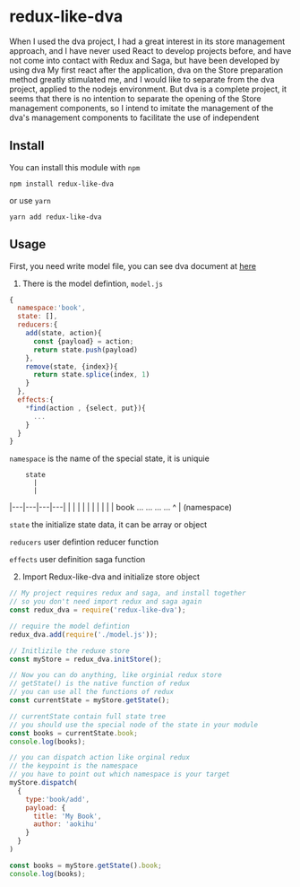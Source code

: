 # redux-like-dva
When I used the dva project, I had a great interest in its store management approach, and I have never used React to develop projects before, and have not come into contact with Redux and Saga, but have been developed by using dva My first react after the application, dva on the Store preparation method greatly stimulated me, and I would like to separate from the dva project, applied to the nodejs environment. But dva is a complete project, it seems that there is no intention to separate the opening of the Store management components, so I intend to imitate the management of the dva's management components to facilitate the use of independent

## Install

You can install this module with `npm`
```
npm install redux-like-dva
```
or use `yarn`
```
yarn add redux-like-dva
```

## Usage

First, you need write model file, you can see dva document at [here](https://github.com/dvajs/dva)

1. There is the model defintion, `model.js`

```javascript
{
  namespace:'book',
  state: [],
  reducers:{
    add(state, action){
      const {payload} = action;
      return state.push(payload)
    },
    remove(state, {index}){
      return state.splice(index, 1)
    }
  },
  effects:{
    *find(action , {select, put}){
      ...
    }
  }
}
```
`namespace` is the name of the special state, it is uniquie

        state
          |
          |
  |---|---|---|---|
  |   |   |   |   |
  |   |   |   |   |
book ... ... ... ...
  ^
  |
(namespace)

`state` the initialize state data, it can be array or object

`reducers` user defintion reducer function

`effects` user definition saga function


2. Import Redux-like-dva and initialize store object

```javascript
// My project requires redux and saga, and install together
// so you don't need import redux and saga again
const redux_dva = require('redux-like-dva');

// require the model defintion
redux_dva.add(require('./model.js'));

// Initlizile the reduxe store
const myStore = redux_dva.initStore();

// Now you can do anything, like orginial redux store
// getState() is the native function of redux
// you can use all the functions of redux
const currentState = myStore.getState();

// currentState contain full state tree
// you should use the special node of the state in your module
const books = currentState.book;
console.log(books);

// you can dispatch action like orginal redux
// the keypoint is the namespace
// you have to point out which namespace is your target
myStore.dispatch(
  {
    type:'book/add',
    payload: {
      title: 'My Book',
      author: 'aokihu'
    }
  }
)

const books = myStore.getState().book;
console.log(books);

```
